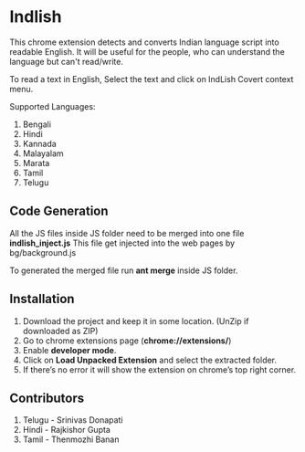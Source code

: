 # Indlish

<p>This chrome extension detects and converts Indian language script into readable English.
It will be useful for the people, who can understand the language but can't read/write.</p>
<p>To read a text in English, Select the text and click on IndLish Covert context menu.</p>


Supported Languages:
1. Bengali
2. Hindi
3. Kannada
4. Malayalam
5. Marata
6. Tamil
7. Telugu

Code Generation
----------------
<p>
All the JS files inside JS folder need to be merged into one file <b>indlish_inject.js</b>
This file get injected into the web pages by bg/background.js
  </p>
  
 <p>
  To generated the merged file run <b>ant merge</b>  inside JS folder.
  </p>



Installation
------------
1.	Download the project and keep it in some location. (UnZip if downloaded as ZIP)
2.	Go to chrome extensions page (**chrome://extensions/**)
3.	Enable **developer mode**.
4.	Click on **Load Unpacked Extension** and select the extracted folder.
5.	If there’s no error it will show the extension on chrome’s top right corner.

 Contributors
 ------------
 1. Telugu  - Srinivas Donapati
 2. Hindi   - Rajkishor Gupta
 3. Tamil   - Thenmozhi Banan
